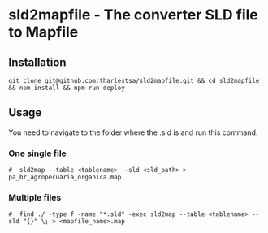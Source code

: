 # sld2mapfile - The converter SLD file to Mapfile

## Installation

```
git clone git@github.com:tharlestsa/sld2mapfile.git && cd sld2mapfile && npm install && npm run deploy
```
## Usage

You need to navigate to the folder where the .sld is and run this command.

### One single file
```
#  sld2map --table <tablename> --sld <sld_path> > pa_br_agropecuaria_organica.map
```

### Multiple files

```
#  find ./ -type f -name "*.sld" -exec sld2map --table <tablename> --sld "{}" \; > <mapfile_name>.map
```

